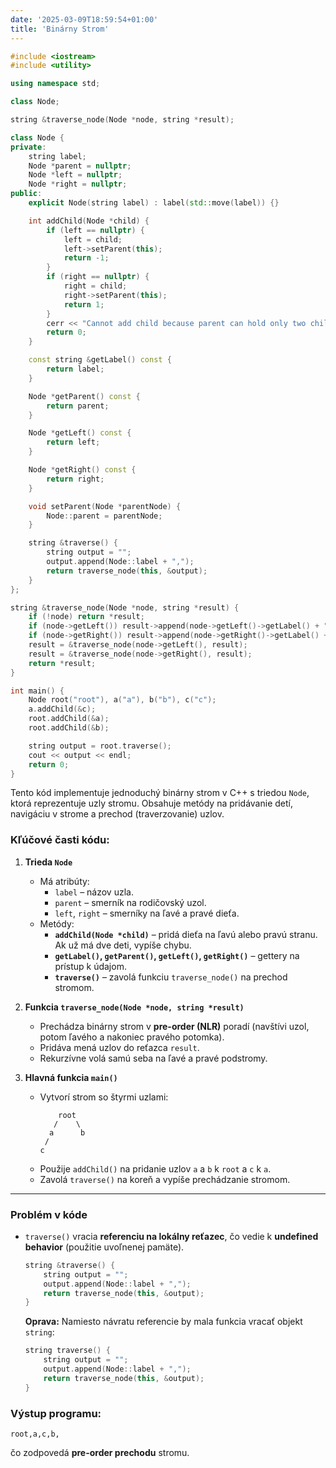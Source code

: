 ```yaml
---
date: '2025-03-09T18:59:54+01:00'
title: 'Binárny Strom'
---
```


```cpp
#include <iostream>
#include <utility>

using namespace std;

class Node;

string &traverse_node(Node *node, string *result);

class Node {
private:
    string label;
    Node *parent = nullptr;
    Node *left = nullptr;
    Node *right = nullptr;
public:
    explicit Node(string label) : label(std::move(label)) {}

    int addChild(Node *child) {
        if (left == nullptr) {
            left = child;
            left->setParent(this);
            return -1;
        }
        if (right == nullptr) {
            right = child;
            right->setParent(this);
            return 1;
        }
        cerr << "Cannot add child because parent can hold only two children" << endl;
        return 0;
    }

    const string &getLabel() const {
        return label;
    }

    Node *getParent() const {
        return parent;
    }

    Node *getLeft() const {
        return left;
    }

    Node *getRight() const {
        return right;
    }

    void setParent(Node *parentNode) {
        Node::parent = parentNode;
    }

    string &traverse() {
        string output = "";
        output.append(Node::label + ",");
        return traverse_node(this, &output);
    }
};

string &traverse_node(Node *node, string *result) {
    if (!node) return *result;
    if (node->getLeft()) result->append(node->getLeft()->getLabel() + ",");
    if (node->getRight()) result->append(node->getRight()->getLabel() + ",");
    result = &traverse_node(node->getLeft(), result);
    result = &traverse_node(node->getRight(), result);
    return *result;
}

int main() {
    Node root("root"), a("a"), b("b"), c("c");
    a.addChild(&c);
    root.addChild(&a);
    root.addChild(&b);

    string output = root.traverse();
    cout << output << endl;
    return 0;
}
```

Tento kód implementuje jednoduchý binárny strom v C++ s triedou `Node`, ktorá reprezentuje uzly stromu. Obsahuje metódy na pridávanie detí, navigáciu v strome a prechod (traverzovanie) uzlov.

### **Kľúčové časti kódu:**
1. **Trieda `Node`**
    - Má atribúty:
        - `label` – názov uzla.
        - `parent` – smerník na rodičovský uzol.
        - `left`, `right` – smerníky na ľavé a pravé dieťa.
    - Metódy:
        - **`addChild(Node *child)`** – pridá dieťa na ľavú alebo pravú stranu. Ak už má dve deti, vypíše chybu.
        - **`getLabel()`, `getParent()`, `getLeft()`, `getRight()`** – gettery na prístup k údajom.
        - **`traverse()`** – zavolá funkciu `traverse_node()` na prechod stromom.

2. **Funkcia `traverse_node(Node *node, string *result)`**
    - Prechádza binárny strom v **pre-order (NLR)** poradí (navštívi uzol, potom ľavého a nakoniec pravého potomka).
    - Pridáva mená uzlov do reťazca `result`.
    - Rekurzívne volá samú seba na ľavé a pravé podstromy.

3. **Hlavná funkcia `main()`**
    - Vytvorí strom so štyrmi uzlami:
      ```
          root
         /    \
        a      b
       /
      c
      ```
    - Použije `addChild()` na pridanie uzlov `a` a `b` k `root` a `c` k `a`.
    - Zavolá `traverse()` na koreň a vypíše prechádzanie stromom.

---

### **Problém v kóde**
- `traverse()` vracia **referenciu na lokálny reťazec**, čo vedie k **undefined behavior** (použitie uvoľnenej pamäte).
  ```cpp
  string &traverse() {
      string output = "";
      output.append(Node::label + ",");
      return traverse_node(this, &output);
  }
  ```
  **Oprava:** Namiesto návratu referencie by mala funkcia vracať objekt `string`:
  ```cpp
  string traverse() {
      string output = "";
      output.append(Node::label + ",");
      return traverse_node(this, &output);
  }
  ```

### **Výstup programu:**
```
root,a,c,b,
```
čo zodpovedá **pre-order prechodu** stromu.

